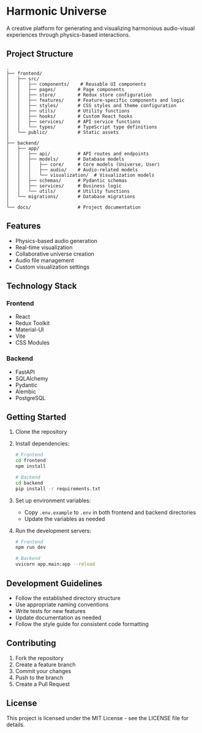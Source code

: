 # Harmonic Universe

A creative platform for generating and visualizing harmonious audio-visual experiences through physics-based interactions.

## Project Structure

```
.
├── frontend/
│   ├── src/
│   │   ├── components/    # Reusable UI components
│   │   ├── pages/        # Page components
│   │   ├── store/        # Redux store configuration
│   │   ├── features/     # Feature-specific components and logic
│   │   ├── styles/       # CSS styles and theme configuration
│   │   ├── utils/        # Utility functions
│   │   ├── hooks/        # Custom React hooks
│   │   ├── services/     # API service functions
│   │   └── types/        # TypeScript type definitions
│   └── public/           # Static assets
│
├── backend/
│   ├── app/
│   │   ├── api/          # API routes and endpoints
│   │   ├── models/       # Database models
│   │   │   ├── core/     # Core models (Universe, User)
│   │   │   ├── audio/    # Audio-related models
│   │   │   └── visualization/  # Visualization models
│   │   ├── schemas/      # Pydantic schemas
│   │   ├── services/     # Business logic
│   │   └── utils/        # Utility functions
│   └── migrations/       # Database migrations
│
└── docs/                 # Project documentation
```

## Features

- Physics-based audio generation
- Real-time visualization
- Collaborative universe creation
- Audio file management
- Custom visualization settings

## Technology Stack

### Frontend

- React
- Redux Toolkit
- Material-UI
- Vite
- CSS Modules

### Backend

- FastAPI
- SQLAlchemy
- Pydantic
- Alembic
- PostgreSQL

## Getting Started

1. Clone the repository
2. Install dependencies:

   ```bash
   # Frontend
   cd frontend
   npm install

   # Backend
   cd backend
   pip install -r requirements.txt
   ```

3. Set up environment variables:

   - Copy `.env.example` to `.env` in both frontend and backend directories
   - Update the variables as needed

4. Run the development servers:

   ```bash
   # Frontend
   npm run dev

   # Backend
   uvicorn app.main:app --reload
   ```

## Development Guidelines

- Follow the established directory structure
- Use appropriate naming conventions
- Write tests for new features
- Update documentation as needed
- Follow the style guide for consistent code formatting

## Contributing

1. Fork the repository
2. Create a feature branch
3. Commit your changes
4. Push to the branch
5. Create a Pull Request

## License

This project is licensed under the MIT License - see the LICENSE file for details.
